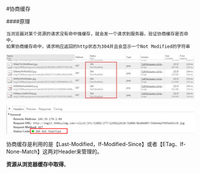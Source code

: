 #协商缓存

####原理

```
当浏览器对某个资源的请求没有命中强缓存，就会发一个请求到服务器，验证协商缓存是否命中，
如果协商缓存命中，请求响应返回的http状态为304并且会显示一个Not Modified的字符串
```
![](/assets/negotiate-cache.jpg)

![](/assets/negotiate-cache-reponse.png)

协商缓存是利用的是【Last-Modified，If-Modified-Since】或者【ETag、If-None-Match】这两对Header来管理的。

**资源从浏览器缓存中取得**。



